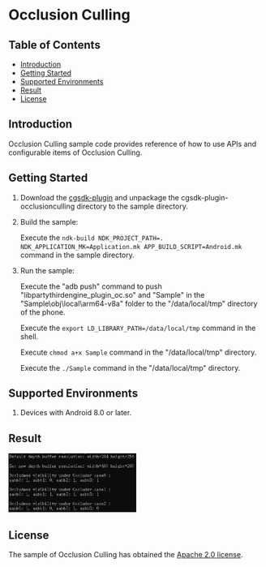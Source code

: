 # Occlusion Culling

## Table of Contents
 * [Introduction](#introduction)
 * [Getting Started](#getting-started)
 * [Supported Environments](#supported-environments)
 * [Result](#result)
 * [License](#license)

## Introduction
Occlusion Culling sample code provides reference of how to use APIs and configurable items of Occlusion Culling.

## Getting Started
1. Download the [cgsdk-plugin](https://developer.huawei.com/consumer/en/doc/development/HMSCore-Library-V5/sdk-download-0000001050441521-V5?ha_source=hms1) and unpackage the cgsdk-plugin-occlusionculling directory to the sample directory.

2. Build the sample:

    Execute the `ndk-build NDK_PROJECT_PATH=. NDK_APPLICATION_MK=Application.mk APP_BUILD_SCRIPT=Android.mk` command in the sample directory.

3. Run the sample:

    Execute the "adb push" command to push "libpartythirdengine_plugin_oc.so" and "Sample" in the "Sample\obj\local\arm64-v8a" folder to the "/data/local/tmp" directory of   the phone.

    Execute the `export LD_LIBRARY_PATH=/data/local/tmp` command in the shell.

    Execute `chmod a+x Sample` command in the "/data/local/tmp" directory.

    Execute the `./Sample` command in the "/data/local/tmp" directory.

## Supported Environments
1. Devices with Android 8.0 or later.

## Result
<img src="OcclusionCullingResult.jpg" width="50%" height="50%">

## License
The sample of Occlusion Culling has obtained the [Apache 2.0 license](http://www.apache.org/licenses/LICENSE-2.0).
